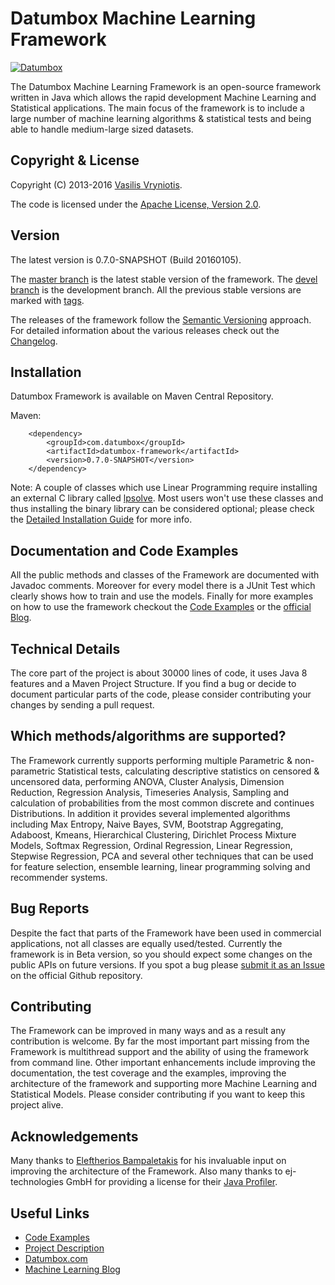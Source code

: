 Datumbox Machine Learning Framework
===================================

[![Datumbox](http://www.datumbox.com/img/logo.png)](http://www.datumbox.com/)

The Datumbox Machine Learning Framework is an open-source framework written in Java which allows the rapid development Machine Learning and Statistical applications. The main focus of the framework is to include a large number of machine learning algorithms & statistical tests and being able to handle medium-large sized datasets. 

Copyright & License
-------------------

Copyright (C) 2013-2016 [Vasilis Vryniotis](http://blog.datumbox.com/author/bbriniotis/). 

The code is licensed under the [Apache License, Version 2.0](https://github.com/datumbox/datumbox-framework/blob/master/LICENSE).

Version
-------

The latest version is 0.7.0-SNAPSHOT (Build 20160105). 

The [master branch](https://github.com/datumbox/datumbox-framework/tree/master) is the latest stable version of the framework. The [devel branch](https://github.com/datumbox/datumbox-framework/tree/devel) is the development branch. All the previous stable versions are marked with [tags](https://github.com/datumbox/datumbox-framework/releases).

The releases of the framework follow the [Semantic Versioning](http://semver.org/) approach. For detailed information about the various releases check out the [Changelog](https://github.com/datumbox/datumbox-framework/blob/master/CHANGELOG.md).

Installation
------------

Datumbox Framework is available on Maven Central Repository. 

Maven:
```
    <dependency>
        <groupId>com.datumbox</groupId>
        <artifactId>datumbox-framework</artifactId>
        <version>0.7.0-SNAPSHOT</version>
    </dependency>
```

Note: A couple of classes which use Linear Programming require installing an external C library called [lpsolve](http://sourceforge.net/projects/lpsolve/). Most users won't use these classes and thus installing the binary library can be considered optional; please check the [Detailed Installation Guide](http://blog.datumbox.com/how-to-install-and-use-the-datumbox-machine-learning-framework/) for more info.

Documentation and Code Examples
-------------------------------

All the public methods and classes of the Framework are documented with Javadoc comments. Moreover for every model there is a JUnit Test which clearly shows how to train and use the models. Finally for more examples on how to use the framework checkout the [Code Examples](https://github.com/datumbox/datumbox-framework-examples/) or the [official Blog](http://blog.datumbox.com/).

Technical Details
-----------------

The core part of the project is about 30000 lines of code, it uses Java 8 features and a Maven Project Structure. If you find a bug or decide to document particular parts of the code, please consider contributing your changes by sending a pull request. 

Which methods/algorithms are supported?
---------------------------------------

The Framework currently supports performing multiple Parametric & non-parametric Statistical tests, calculating descriptive statistics on censored & uncensored data, performing ANOVA, Cluster Analysis, Dimension Reduction, Regression Analysis, Timeseries Analysis, Sampling and calculation of probabilities from the most common discrete and continues Distributions. In addition it provides several implemented algorithms including Max Entropy, Naive Bayes, SVM, Bootstrap Aggregating, Adaboost, Kmeans, Hierarchical Clustering, Dirichlet Process Mixture Models, Softmax Regression, Ordinal Regression, Linear Regression, Stepwise Regression, PCA and several other techniques that can be used for feature selection, ensemble learning, linear programming solving and recommender systems.

Bug Reports
-----------

Despite the fact that parts of the Framework have been used in commercial applications, not all classes are equally used/tested. Currently the framework is in Beta version, so you should expect some changes on the public APIs on future versions. If you spot a bug please [submit it as an Issue](https://github.com/datumbox/datumbox-framework/issues) on the official Github repository. 

Contributing
------------

The Framework can be improved in many ways and as a result any contribution is welcome. By far the most important part missing from the Framework is multithread support and the ability of using the framework from command line. Other important enhancements include improving the documentation, the test coverage and the examples, improving the architecture of the framework and supporting more Machine Learning and Statistical Models. Please consider contributing if you want to keep this project alive. 

Acknowledgements
----------------

Many thanks to [Eleftherios Bampaletakis](http://gr.linkedin.com/pub/eleftherios-bampaletakis/39/875/551) for his invaluable input on improving the architecture of the Framework. Also many thanks to ej-technologies GmbH for providing a license for their [Java Profiler](http://www.ej-technologies.com/products/jprofiler/overview.html).

Useful Links
------------

- [Code Examples](https://github.com/datumbox/datumbox-framework-examples/)
- [Project Description](http://blog.datumbox.com/new-open-source-machine-learning-framework-written-in-java/)
- [Datumbox.com](http://www.datumbox.com/)
- [Machine Learning Blog](http://blog.datumbox.com/)

